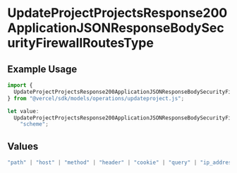 # UpdateProjectProjectsResponse200ApplicationJSONResponseBodySecurityFirewallRoutesType

## Example Usage

```typescript
import {
  UpdateProjectProjectsResponse200ApplicationJSONResponseBodySecurityFirewallRoutesType,
} from "@vercel/sdk/models/operations/updateproject.js";

let value:
  UpdateProjectProjectsResponse200ApplicationJSONResponseBodySecurityFirewallRoutesType =
    "scheme";
```

## Values

```typescript
"path" | "host" | "method" | "header" | "cookie" | "query" | "ip_address" | "protocol" | "scheme" | "environment" | "region"
```
